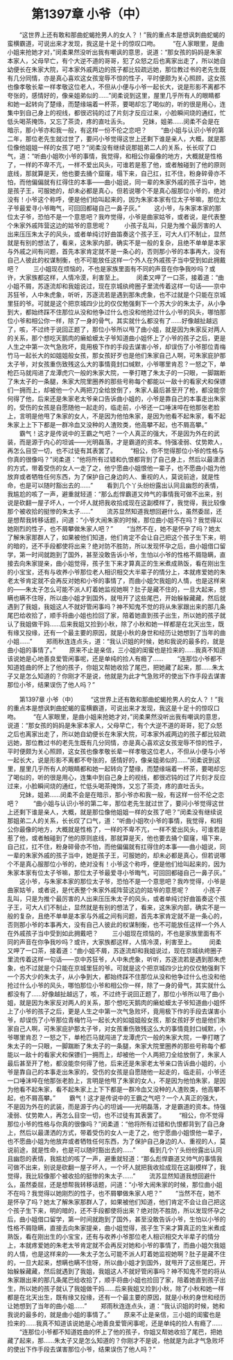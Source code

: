 # 　　第1397章 小爷（中）
　　“这世界上还有敢和那曲蛇蝎抢男人的女人？！”我的重点本是想讽刺曲蛇蝎的蛮横霸道，可说出来才发现，我这是十足十的惊叹口吻。
　　“在人家眼里，是曲小姐来抢她才对，”闵柔果然没听出我有嘲讽的意思，说道：“那女孩的妈妈是朱家本家人，父母早亡，有个大逆不道的哥哥，犯了众怒之后也离家出走了，所以她自幼便长在朱家大院，可本家外戚两边的孩子都比较疏远她，那位教过书的老先生既有几分同情，亦是真心喜欢这女孩宠辱不惊的性子，平时便颇为关心照顾，这女孩也像孝敬长辈一样孝敬这位老人，不但从小便与小爷一起长大，说是形影不离都不夸张的，感情好的，像亲姐弟似的……”闵柔说到这里，屋里几乎所有人的眼睛都和她一起转向了楚缘，而楚缘端着一杯茶，要喝却忘了喝似的，听的很是用心，连集中到自己身上的视线，都很迟钝的过了片刻才反应过来，小脸瞬间烧的通红，忙低头喝茶掩饰，又忘了茶烫，疼的直吐舌头。
　　兄妹，姐弟……闵柔不会是在暗示，那小爷亦和我一般，有这样一份不伦之恋吧？
　　“曲小姐与认识小爷的第二年，那位老先生就过世了，要问小爷觉得这世上还剩下谁是亲人，大概，就是那位像他姐姐一样的女孩了吧？”闵柔没有继续说那姐弟二人的关系，长长叹了口气，道：“听曲小姐吹小爷的事情，我觉得，和相公你最像的地方，大概就是性格了，一样的不卑不亢，一样不爱出风头，可谁若是惹了他，或者触碰到了他的原则底线，那就算是天，他也要去捅个窟窿，塌下来，自己扛，扛不住，粉身碎骨亦不怕，而他偏偏就有扛得住的本事——曲小姐说，同一辈的朱家外戚的孩子当中，她是孩子王，可服她的，却未必都是真心，但若说哪个不是真心服那位小爷的，绝对没有！小爷这个称呼，便是他们给叫起来的，因为朱家本家有位太子爷嘛，那位太子爷最爱寻小爷晦气，可回回都碰自己一鼻子灰。”
　　这小爷，与朱家本家的那位太子爷，恐怕不是一个意思吧？我咋觉得，小爷是曲家姑爷，或者说，是代表整个朱家外戚阵营这边的姑爷的意思呢？
　　小孩子乱叫，只是为推个最厉害的人出来压压朱太子的风头，或者单纯讨好曲笛奏这个孩子王，可大人们不制止，显然就是有别的想法了，看来，这朱家内部，确实不是一般的复杂，且绝不单单是本家与外戚之间有问题，首先本家肯定就不是一条心的，否则那小爷的本事再大，没有自己人彼此的权谋制衡，也不可能放任这样一个外人在外戚孩子当中受到如此拥戴吧？
　　三小姐现在烦恼的，不也是家族里面有不同的声音在你争我吵吗？或许，大家族都这样，人情冷漠，利害至上。
　　闵柔又呷了一口茶，接着道：“曲小姐不屑，苏逐流却和我姐说过，现在京城纨绔圈子里流传着这样一句话——京中苏狂爷，人中朱虎象，听听，苏逐流若是遇到那朱虎象，也不过就是个只能在京城里狂的爷。可就是这个把京城四少比的仅仅勉强剩下一个苏大少的朱太子，从小争到大，都始终踩不住那位从没和他争过什么也没和他抢过什么小爷的风头，哪怕那位小爷和相公你一样，除了一身的骨气，其实就什么都没有了……好像越扯越远了，咳，不过终于说回正题了，那位小爷所以甩了曲小姐，就是因为朱家反对两人的关系，那个想吃天鹅肉的癞蛤蟆太子爷知道曲小姐怀上了小爷的孩子之后，更是人生之中第一次气急败坏，竟用极下作的手段去谋害小爷，却误伤了小爷那位青梅竹马一起长大的如姐姐般女孩，那女孩好歹也是他们朱家自己人啊，可朱家庇护那太子爷，对女孩重伤致残这么大的事情竟封口缄默，小爷哪里肯忍？一怒之下，单枪匹马就闯进了龙潭虎穴一般的朱家大院，一拳打瞎了朱太子的一只眼，一脚踹断了朱太子的一条腿，朱家大院里圈养的那些号称每个都能以一敌十的看家犬和保镖们一拥而上，却被他一个人两把刀全给放倒了，朱家人最后甚至开了枪，都没能奈何得了他，后来还是朱家老太爷亲口告诉曲小姐的，小爷是靠自己的本事走出朱家的，受伤的女孩是自愿随他一起走的，临走前，小爷还一口唾沫啐在他那张老脸上，言明是他甩了朱家的女人，不是因为他怕朱家，是因为他看不起朱家，看不起朱家上上下下都是一群冷血又没种的人渣败类，他高攀不起，也不屑高攀。”
　　霸气！这才是传说中的王霸之气吧？一个人真正的强大，不是因为外在的武装，而是源于内心的坦诚——光明磊落，才是霸道的资本。恃强凌弱、仗势欺人，再怎么目空一切，也不过徒有其表罢了。
　　“相公，你不觉得那位小爷的性格与你真的很像吗？”闵柔道：“他将所有过错和仇恨都背到了自己身上，然后以最潇洒的方式，带着受伤的女人一走了之，他宁愿曲小姐恨他一辈子，也不愿曲小姐为他放弃或者牺牲任何东西，为了保护自己身边的人、重视的人，莫说前途，就是性命，也是可以随时豁出去的……”
　　看到几个丫头纷纷露出认同且幽怨的表情，我尴尬的咳了一声，避重就轻道：“那么彪悍霸道又帅气的事情我可做不出来，别说是砍翻一屋子坏人，一个坏人就把我收拾成现在这副模样了，我觉得，我比较像那个被收拾的挺惨的朱太子……”
　　流苏显然知道我想回避什么，虽然委屈，还是想帮我转移话题，问道：“小爷大闹朱家的时候，那位曲小姐不在吗？我觉得以她刚烈的性子，也不屑攀做朱家人吧？”
　　“当然不在，她不是怀孕了吗？她太了解朱家那群人了，如果被他们知道，他们肯定不会让自己把这个孩子生下来，明的暗的，还不手段都使将出来？绝对防不胜防，所以发现怀孕之后，曲小姐借口留学，第一时间就跑到了国外，甚至没敢告诉小爷，生怕以小爷的性格不屑隐瞒，直接去向朱家提亲，曲小姐觉得，孩子生下来才算真正的生米煮成熟饭，看在刚出生的小宝宝，还有与收养小爷那位老人相识相交大半辈子的情分上，本就疼爱她的朱老太爷肯定就不会再反对她和小爷的事情了，而曲小姐欠我姐的人情，也是这样来的——朱太子怎么可能不派人盯着她监视她啊？肚子是藏不住的，一旦大起来，想瞒也瞒不住呀，所以曲小姐才到国外，就甩开了这些尾巴，开始躲躲藏藏，然后就遇到了我姐，我姐这人不就好管闲事吗？神不知鬼不觉的将从朱家跟出来的那几条尾巴给收拾了，顺手将曲小姐也捡回了家，陪着她直到孩子出生，所以她的孩子就认了我姐做干妈……后来我姐又捡到小秋，除了小秋和她一样都是在北天出生，既有缘又投缘，还有一个最主要的原因，就是小秋的身世和经历让她想到了当年的曲小姐……”
　　郑雨秋连连点头，道：“我认识姐的时候，她和我说的最多的，就是曲小姐的事情了。”
　　原来不止是亲信，三小姐的闺蜜也是捡来的……我真不知道该说她是心地善良爱管闲事呢，还是单纯的捡人有瘾了……
　　“连那位小爷都不知道姓曲的怀上了他的孩子，你姐又帮她收拾了尾巴，把她藏了起来，那……朱太子又是怎么知道的？你刚才不是说，他就是为此才气急败坏的使出下作手段去谋害那位小爷，结果误伤了他人吗？”

　　第1397章 小爷（中）
　　“这世界上还有敢和那曲蛇蝎抢男人的女人？！”我的重点本是想讽刺曲蛇蝎的蛮横霸道，可说出来才发现，我这是十足十的惊叹口吻。
　　“在人家眼里，是曲小姐来抢她才对，”闵柔果然没听出我有嘲讽的意思，说道：“那女孩的妈妈是朱家本家人，父母早亡，有个大逆不道的哥哥，犯了众怒之后也离家出走了，所以她自幼便长在朱家大院，可本家外戚两边的孩子都比较疏远她，那位教过书的老先生既有几分同情，亦是真心喜欢这女孩宠辱不惊的性子，平时便颇为关心照顾，这女孩也像孝敬长辈一样孝敬这位老人，不但从小便与小爷一起长大，说是形影不离都不夸张的，感情好的，像亲姐弟似的……”闵柔说到这里，屋里几乎所有人的眼睛都和她一起转向了楚缘，而楚缘端着一杯茶，要喝却忘了喝似的，听的很是用心，连集中到自己身上的视线，都很迟钝的过了片刻才反应过来，小脸瞬间烧的通红，忙低头喝茶掩饰，又忘了茶烫，疼的直吐舌头。
　　兄妹，姐弟……闵柔不会是在暗示，那小爷亦和我一般，有这样一份不伦之恋吧？
　　“曲小姐与认识小爷的第二年，那位老先生就过世了，要问小爷觉得这世上还剩下谁是亲人，大概，就是那位像他姐姐一样的女孩了吧？”闵柔没有继续说那姐弟二人的关系，长长叹了口气，道：“听曲小姐吹小爷的事情，我觉得，和相公你最像的地方，大概就是性格了，一样的不卑不亢，一样不爱出风头，可谁若是惹了他，或者触碰到了他的原则底线，那就算是天，他也要去捅个窟窿，塌下来，自己扛，扛不住，粉身碎骨亦不怕，而他偏偏就有扛得住的本事——曲小姐说，同一辈的朱家外戚的孩子当中，她是孩子王，可服她的，却未必都是真心，但若说哪个不是真心服那位小爷的，绝对没有！小爷这个称呼，便是他们给叫起来的，因为朱家本家有位太子爷嘛，那位太子爷最爱寻小爷晦气，可回回都碰自己一鼻子灰。”
　　这小爷，与朱家本家的那位太子爷，恐怕不是一个意思吧？我咋觉得，小爷是曲家姑爷，或者说，是代表整个朱家外戚阵营这边的姑爷的意思呢？
　　小孩子乱叫，只是为推个最厉害的人出来压压朱太子的风头，或者单纯讨好曲笛奏这个孩子王，可大人们不制止，显然就是有别的想法了，看来，这朱家内部，确实不是一般的复杂，且绝不单单是本家与外戚之间有问题，首先本家肯定就不是一条心的，否则那小爷的本事再大，没有自己人彼此的权谋制衡，也不可能放任这样一个外人在外戚孩子当中受到如此拥戴吧？
　　三小姐现在烦恼的，不也是家族里面有不同的声音在你争我吵吗？或许，大家族都这样，人情冷漠，利害至上。
　　闵柔又呷了一口茶，接着道：“曲小姐不屑，苏逐流却和我姐说过，现在京城纨绔圈子里流传着这样一句话——京中苏狂爷，人中朱虎象，听听，苏逐流若是遇到那朱虎象，也不过就是个只能在京城里狂的爷。可就是这个把京城四少比的仅仅勉强剩下一个苏大少的朱太子，从小争到大，都始终踩不住那位从没和他争过什么也没和他抢过什么小爷的风头，哪怕那位小爷和相公你一样，除了一身的骨气，其实就什么都没有了……好像越扯越远了，咳，不过终于说回正题了，那位小爷所以甩了曲小姐，就是因为朱家反对两人的关系，那个想吃天鹅肉的癞蛤蟆太子爷知道曲小姐怀上了小爷的孩子之后，更是人生之中第一次气急败坏，竟用极下作的手段去谋害小爷，却误伤了小爷那位青梅竹马一起长大的如姐姐般女孩，那女孩好歹也是他们朱家自己人啊，可朱家庇护那太子爷，对女孩重伤致残这么大的事情竟封口缄默，小爷哪里肯忍？一怒之下，单枪匹马就闯进了龙潭虎穴一般的朱家大院，一拳打瞎了朱太子的一只眼，一脚踹断了朱太子的一条腿，朱家大院里圈养的那些号称每个都能以一敌十的看家犬和保镖们一拥而上，却被他一个人两把刀全给放倒了，朱家人最后甚至开了枪，都没能奈何得了他，后来还是朱家老太爷亲口告诉曲小姐的，小爷是靠自己的本事走出朱家的，受伤的女孩是自愿随他一起走的，临走前，小爷还一口唾沫啐在他那张老脸上，言明是他甩了朱家的女人，不是因为他怕朱家，是因为他看不起朱家，看不起朱家上上下下都是一群冷血又没种的人渣败类，他高攀不起，也不屑高攀。”
　　霸气！这才是传说中的王霸之气吧？一个人真正的强大，不是因为外在的武装，而是源于内心的坦诚——光明磊落，才是霸道的资本。恃强凌弱、仗势欺人，再怎么目空一切，也不过徒有其表罢了。
　　“相公，你不觉得那位小爷的性格与你真的很像吗？”闵柔道：“他将所有过错和仇恨都背到了自己身上，然后以最潇洒的方式，带着受伤的女人一走了之，他宁愿曲小姐恨他一辈子，也不愿曲小姐为他放弃或者牺牲任何东西，为了保护自己身边的人、重视的人，莫说前途，就是性命，也是可以随时豁出去的……”
　　看到几个丫头纷纷露出认同且幽怨的表情，我尴尬的咳了一声，避重就轻道：“那么彪悍霸道又帅气的事情我可做不出来，别说是砍翻一屋子坏人，一个坏人就把我收拾成现在这副模样了，我觉得，我比较像那个被收拾的挺惨的朱太子……”
　　流苏显然知道我想回避什么，虽然委屈，还是想帮我转移话题，问道：“小爷大闹朱家的时候，那位曲小姐不在吗？我觉得以她刚烈的性子，也不屑攀做朱家人吧？”
　　“当然不在，她不是怀孕了吗？她太了解朱家那群人了，如果被他们知道，他们肯定不会让自己把这个孩子生下来，明的暗的，还不手段都使将出来？绝对防不胜防，所以发现怀孕之后，曲小姐借口留学，第一时间就跑到了国外，甚至没敢告诉小爷，生怕以小爷的性格不屑隐瞒，直接去向朱家提亲，曲小姐觉得，孩子生下来才算真正的生米煮成熟饭，看在刚出生的小宝宝，还有与收养小爷那位老人相识相交大半辈子的情分上，本就疼爱她的朱老太爷肯定就不会再反对她和小爷的事情了，而曲小姐欠我姐的人情，也是这样来的——朱太子怎么可能不派人盯着她监视她啊？肚子是藏不住的，一旦大起来，想瞒也瞒不住呀，所以曲小姐才到国外，就甩开了这些尾巴，开始躲躲藏藏，然后就遇到了我姐，我姐这人不就好管闲事吗？神不知鬼不觉的将从朱家跟出来的那几条尾巴给收拾了，顺手将曲小姐也捡回了家，陪着她直到孩子出生，所以她的孩子就认了我姐做干妈……后来我姐又捡到小秋，除了小秋和她一样都是在北天出生，既有缘又投缘，还有一个最主要的原因，就是小秋的身世和经历让她想到了当年的曲小姐……”
　　郑雨秋连连点头，道：“我认识姐的时候，她和我说的最多的，就是曲小姐的事情了。”
　　原来不止是亲信，三小姐的闺蜜也是捡来的……我真不知道该说她是心地善良爱管闲事呢，还是单纯的捡人有瘾了……
　　“连那位小爷都不知道姓曲的怀上了他的孩子，你姐又帮她收拾了尾巴，把她藏了起来，那……朱太子又是怎么知道的？你刚才不是说，他就是为此才气急败坏的使出下作手段去谋害那位小爷，结果误伤了他人吗？”
